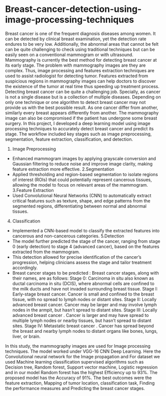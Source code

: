 # Breast-cancer-detection-using-image-processing-techniques
Breast cancer is one of the frequent diagnosis diseases among women. It can be detected by clinical breast examination, yet the detection rate endures to be very low. Additionally, the abnormal areas that cannot be felt can be quite challenging to check using traditional techniques but can be easily seen on a conventional mammogram or with ultrasound. Mammography is currently the best method for detecting breast cancer at its early stage. The problem with mammography images are they are complex. Thus, image processing and features extraction techniques are used to assist radiologist for detecting tumor. Features extracted from suspicious regions in mammography images can help doctors to discover the existence of the tumor at real time thus speeding up treatment process. Detecting breast cancer can be quite a challenging job. Specially, as cancer is not a single disease but is a collection of multiple diseases. Depending on only one technique or one algorithm to detect breast cancer may not provide us with the best possible result. As one cancer differ from another, similarly every breast appears differently from another. The mammography image can also be compromised if the patient has undergone some breast surgery.
In this project, I developed a deep learning model using image processing techniques to accurately detect breast cancer and predict its stage. The workflow included key stages such as image preprocessing, segmentation, feature extraction, classification, and detection.
1. Image Preprocessing
  - Enhanced mammogram images by applying grayscale conversion and Gaussian filtering to reduce noise and improve image clarity, making feature extraction more effective.
2.Segmentation
  - Applied thresholding and region-based segmentation to isolate regions of interest (ROIs) that could potentially represent cancerous tissues, allowing the model to focus on relevant areas of the mammogram.
3.Feature Extraction
  - Used Convolutional Neural Networks (CNN) to automatically extract critical features such as texture, shape, and edge patterns from the segmented regions, differentiating between normal and abnormal tissues.
4. Classification
  - Implemented a CNN-based model to classify the extracted features into cancerous and non-cancerous categories.
5.Detection
  - The model further predicted the stage of the cancer, ranging from stage 0 (early detection) to stage 4 (advanced cancer), based on the features extracted from the mammogram.
  - This detection allowed for precise identification of the cancer’s progression, helping clinicians assess the stage and tailor treatment accordingly.
  - Breast cancer stages to be predicted :
Breast cancer stages, along with their names, are as follows:
Stage 0: Carcinoma in situ also known as ductal carcinoma in situ (DCIS), where abnormal cells are confined to the milk ducts and have not invaded surrounding breast tissue.
Stage I: Early-stage breast cancer. Cancer is small and confined to the breast tissue, with no spread to lymph nodes or distant sites.
Stage II: Locally advanced breast cancer. Cancer may be larger and may involve lymph nodes in the armpit, but hasn’t spread to distant sites.
Stage III: Locally advanced breast cancer . Cancer is larger and may have spread to multiple lymph nodes or nearby tissues, but hasn’t spread to distant sites.
Stage IV: Metastatic breast cancer . Cancer has spread beyond the breast and nearby lymph nodes to distant organs like bones, lungs, liver, or brain.

In this study, the mammography images are used for Image processing techniques. The model worked under VGG-16 CNN Deep Learning. Here the Convolutional neural network for the Image propagation and For dataset we used Machine learning classification supervised algorithms such as Decision tree, Random forest, Support vector machine, Logistic regression and in our model Random forest has the highest Efficiency up to 93%. The proposed model has the Accuracy of 91%. The best outcomes were the feature extraction, Mapping of tumor location, classification task, Finding the performance measures and Predicting the breast cancer stages.
